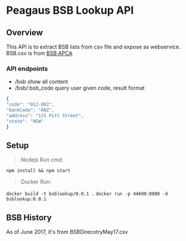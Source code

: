 Peagaus BSB Lookup API
====================

Overview
---------------------

This API is to extract BSB lists from csv file and expose as webservice.
BSB.csv is from [BSB APCA](http://bsb.apca.com.au/)

### API endpoints 
- /bsb            show all content
- /bsb/:bsb_code  query user given code, result format 

```javascript
{
"code": "012-002",
"bankCode": "ANZ",
"address": "115 Pitt Street",
"state": "NSW"
}
```

## Setup 

>Nodejs Run cmd:

`npm install && npm start` 

>Docker Run:

`docker build -t bsblookup/0.0.1 .`
`docker run -p 44600:8080 -d bsblookup:0.0.1`

## BSB History
As of June 2017, it's from BSBDirecotryMay17.csv
